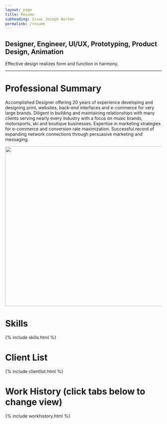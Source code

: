 ```yaml
---
layout: page
title: Resume
subheading: Isaac Joseph Horton
permalink: /resume
---
```


## Designer, Engineer, UI/UX, Prototyping, Product Design, Animation

Effective design realizes form and function in harmony.
<hr>

# Professional Summary

<div uk-grid><div class="uk-width-1-2@m">

Accomplished Designer offering 20 years of experience developing and designing print, websites, back-end interfaces and e-commerce for very large brands. Diligent in building and maintaining relationships with many clients serving nearly every industry with a focus on music brands, motorsports, ski and boutique businesses. Expertise in marketing strategies for e-commerce and conversion rate maximization. Successful record of expanding network connections through persuasive marketing and messaging.
</div>
<div class="uk-width-1-2@m">
<img class="uk-width-1-1" src="{{ "/assets/img/illustrations-by-isaac-horton.jpg" | relative_url }}" width="1024" height="512">
</div></div>

# Skills
{% include skills.html %}

# Client List
{% include clientlist.html %}

# Work History (click tabs below to change view)
{% include workhistory.html %}

